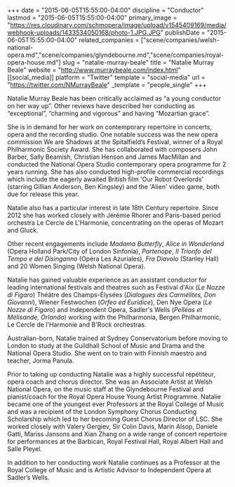 +++
date = "2015-06-05T15:55:00-04:00"
discipline = "Conductor"
lastmod = "2015-06-05T15:55:00-04:00"
primary_image = "https://res.cloudinary.com/schmopera/image/upload/v1545409169/media/webhook-uploads/1433534050168/photo-1.JPG.JPG"
publishDate = "2015-06-05T15:55:00-04:00"
related_companies = ["scene/companies/welsh-national-opera.md","scene/companies/glyndebourne.md","scene/companies/royal-opera-house.md"]
slug = "natalie-murray-beale"
title = "Natalie Murray Beale"
website = "http://www.murraybeale.com/index.html"
[[social_media]]
platform = "Twitter"
template = "social-media"
url = "https://twitter.com/NMurrayBeale"
_template = "people_single"
+++

Natalie Murray Beale has been critically acclaimed as “a young conductor on her way up”. Other reviews have described her conducting as “exceptional”, “charming and vigorous” and having “Mozartian grace”.

She is in demand for her work on contemporary repertoire in concerts, opera and the recording studio. One notable success was the new opera commission We are Shadows at the Spitalfield’s Festival, winner of a Royal Philharmonic Society Award. She has collaborated with composers John Barber, Sally Beamish, Christian Henson and James MacMillan and conducted the National Opera Studio contemporary opera programme for 2 years running. She has also conducted high-profile commercial recordings which include the eagerly awaited British film 'Our Robot Overlords' (starring Gillian Anderson, Ben Kingsley) and the 'Alien' video game, both due for release this year.

Natalie also has a particular interest in late 18th Century repertoire. Since 2012 she has worked closely with Jérémie Rhorer and Paris-based period orchestra Le Cercle de L'Harmonie, concentrating on the operas of Mozart and Gluck.

Other recent engagements include *Madama Butterfly*, *Alice in Wonderland* (Opera Holland Park/City of London Sinfonia), *Partenope*, *Il Trionfo del Tempo e del Disinganno* (Opéra Les Azuriales), *Fra Diavolo* (Stanley Hall) and 20 Women Singing (Welsh National Opera).

Natalie has gained valuable experience as an assistant conductor for leading international festivals and theatres such as Festival d'Aix (*Le Nozze di Figaro*) Théâtre des Champs-Élysées (*Dialogues des Carmélites, Don Giovanni*), Wiener Festwochen (*Orfeo ed Euridice*), Den Nye Opera (*Le Nozze di Figaro*) and Independent Opera, Sadler's Wells (*Pelléas et Mélisande, Orlando*) working with the Philharmonia, Bergen Philharmonic, Le Cercle de l'Harmonie and B'Rock orchestras.

Australian-born, Natalie trained at Sydney Conservatorium before moving to London to study at the Guildhall School of Music and Drama and the National Opera Studio. She went on to train with Finnish maestro and teacher, Jorma Panula.

Prior to taking up conducting Natalie was a highly successful répétiteur, opera coach and chorus director. She was an Associate Artist at Welsh National Opera, on the music staff at the Glyndebourne Festival and pianist/coach for the Royal Opera House Young Artist Programme. Natalie became one of the youngest ever Professors at the Royal College of Music and was a recipient of the London Symphony Chorus Conducting Scholarship which led to her becoming Guest Chorus Director of LSC. She worked closely with Valery Gergiev, Sir Colin Davis, Marin Alsop, Daniele Gatti, Mariss Jansons and Xian Zhang on a wide range of concert repertoire for performances at the Barbican, Royal Festival Hall, Royal Albert Hall and Salle Pleyel.

In addition to her conducting work Natalie continues as a Professor at the Royal College of Music and is Artistic Advisor to Independent Opera at Sadler’s Wells.
